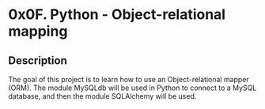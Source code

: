 # 0x0F. Python - Object-relational mapping

## Description
The goal of this project is to learn how to use an Object-relational mapper (ORM).
The module MySQLdb will be used in Python to connect to a MySQL database, and then the module SQLAlchemy will be used.

